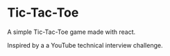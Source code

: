 # Tic-Tac-Toe

A simple Tic-Tac-Toe game made with react.

Inspired by a a YouTube technical interview challenge.
